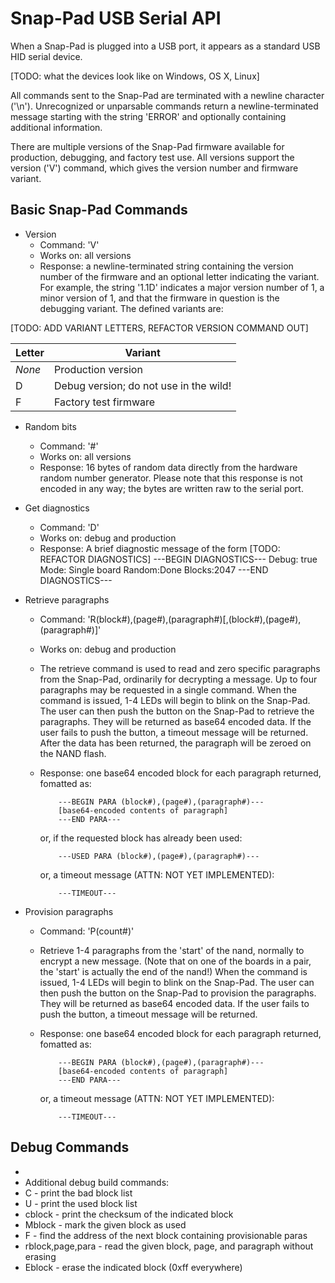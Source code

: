Snap-Pad USB Serial API
=======================

When a Snap-Pad is plugged into a USB port, it appears as a standard USB HID serial device.

[TODO: what the devices look like on Windows, OS X, Linux]

All commands sent to the Snap-Pad are terminated with a newline character ('\n').
Unrecognized or unparsable commands return a newline-terminated message starting with the string 'ERROR' and optionally containing additional information.

There are multiple versions of the Snap-Pad firmware available for production, debugging, and factory test use. All versions support the version ('V') command, which gives the version number and firmware variant.

Basic Snap-Pad Commands
-----------------------

* Version
  * Command: 'V'
  * Works on: all versions
  * Response: a newline-terminated string containing the version number of the firmware and an optional letter indicating the variant. For example, the string '1.1D' indicates a major version number of 1, a minor version of 1, and that the firmware in question is the debugging variant. The defined variants are:

[TODO: ADD VARIANT LETTERS, REFACTOR VERSION COMMAND OUT]

 Letter |   Variant
--------|-----------------------
 _None_ |  Production version
 D      |  Debug version; do not use in the wild!
 F      |  Factory test firmware


* Random bits
  * Command: '#'
  * Works on: all versions
  * Response: 16 bytes of random data directly from the hardware random number generator. Please note that this response is not encoded in any way; the bytes are written raw to the serial port.

* Get diagnostics
  * Command: 'D'
  * Works on: debug and production
  * Response: A brief diagnostic message of the form
  [TODO: REFACTOR DIAGNOSTICS] 
            ---BEGIN DIAGNOSTICS---
            Debug: true
            Mode: Single board
            Random:Done
            Blocks:2047
            ---END DIAGNOSTICS---
            
* Retrieve paragraphs
  * Command: 'R(block#),(page#),(paragraph#)[,(block#),(page#),(paragraph#)]'
  * Works on: debug and production
  * The retrieve command is used to read and zero specific paragraphs from the Snap-Pad, ordinarily for decrypting a message. Up to four paragraphs may be requested in a single command. When the command is issued, 1-4 LEDs will begin to blink on the Snap-Pad. The user can then push the button on the Snap-Pad to retrieve the paragraphs. They will be returned as base64 encoded data. If the user fails to push the button, a timeout message will be returned. After the data has been returned, the paragraph will be zeroed on the NAND flash.
  * Response: one base64 encoded block for each paragraph returned, fomatted as:
  
            ---BEGIN PARA (block#),(page#),(paragraph#)---
            [base64-encoded contents of paragraph]
            ---END PARA---

    or, if the requested block has already been used:

            ---USED PARA (block#),(page#),(paragraph#)---

    or, a timeout message (ATTN: NOT YET IMPLEMENTED):
    
            ---TIMEOUT---
            
* Provision paragraphs
  * Command: 'P(count#)'
  * Retrieve 1-4 paragraphs from the 'start' of the nand, normally to encrypt a new message. (Note that on one of the boards in a pair, the 'start' is actually the end of the nand!) When the command is issued, 1-4 LEDs will begin to blink on the Snap-Pad. The user can then push the button on the Snap-Pad to provision the paragraphs. They will be returned as base64 encoded data. If the user fails to push the button, a timeout message will be returned.
  * Response: one base64 encoded block for each paragraph returned, fomatted as:
  
            ---BEGIN PARA (block#),(page#),(paragraph#)---
            [base64-encoded contents of paragraph]
            ---END PARA---
    or, a timeout message (ATTN: NOT YET IMPLEMENTED):
    
            ---TIMEOUT---
  
Debug Commands
--------------

 *
 * Additional debug build commands:
 * C                        - print the bad block list
 * U                        - print the used block list
 * cblock                   - print the checksum of the indicated block
 * Mblock                   - mark the given block as used
 * F                        - find the address of the next block containing provisionable paras
 * rblock,page,para         - read the given block, page, and paragraph without erasing
 * Eblock                   - erase the indicated block (0xff everywhere)
